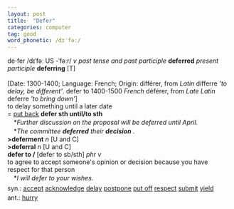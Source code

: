 ```yaml
---
layout: post
title:  "Defer"
categories: computer
tag: good
word_phonetic: /dɪˈfəː/
---
```

<DIV style="MARGIN: 0px 0px 5px">de<B>·</B>fer /dɪˈfəː US -ˈfəːr/ <I>v past tense and past participle</I> <B>deferred</B> <I>present participle</I> <B>deferring</B> [T]<BR><BR>[Date: 1300-1400; Language: French; Origin: différer, from <I>Latin</I> differre <I>'to delay, be different'</I>. defer to 1400-1500 <I>French</I> déférer, from <I>Late Latin</I> deferre <I>'to bring down'</I>]<BR>to delay something until a later date<BR>= <A href="{{ site.baseurl }}/put%20back"><U>put back</U></A> <B>defer sth until/to sth</B><BR>　*<I>Further discussion on the proposal will be deferred until April.</I><BR>　*<I>The committee <B>deferred</B> their <B>decision</B> .</I><BR><B>&gt;deferment</B> <I>n</I> [U and C] <BR><B>&gt;deferral</B> <I>n</I> [U and C] <BR><B>defer to /</B> [defer to sb/sth] <I>phr v</I><BR>to agree to accept someone's opinion or decision because you have respect for that person<BR>　*<I>I will defer to your wishes.</I></DIV>
<DIV style="MARGIN: 0px 0px 5px">
<DIV style="MARGIN: 4px 0px">syn.: <A href="{{ site.baseurl }}/accept"><U>accept</U></A> <A href="{{ site.baseurl }}/acknowledge"><U>acknowledge</U></A> <A href="{{ site.baseurl }}/delay"><U>delay</U></A> <A href="{{ site.baseurl }}/postpone"><U>postpone</U></A> <A href="{{ site.baseurl }}/put%20off"><U>put off</U></A> <A href="{{ site.baseurl }}/respect"><U>respect</U></A> <A href="{{ site.baseurl }}/submit"><U>submit</U></A> <A href="{{ site.baseurl }}/yield"><U>yield</U></A></DIV>
<DIV style="MARGIN: 4px 0px">ant.: <A href="{{ site.baseurl }}/hurry"><U>hurry</U></A></DIV></DIV>
